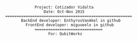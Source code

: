 

                     Project: Cotizador Vidalta                         
                         Date: Oct-Nov 2015                             
        ========================================================        
               BackEnd developer: EnthyrosVanAkel in github             
                 FrontEnd developer: miguueelo in github                
                     ==============================                     
                           For: QubitWorks                              
